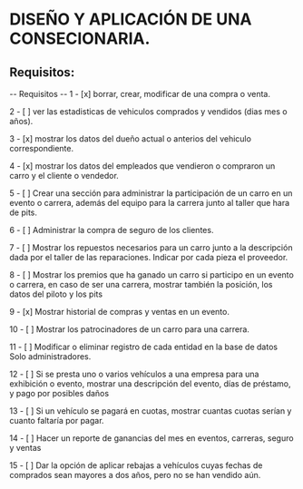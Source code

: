 # DISEÑO Y APLICACIÓN DE UNA CONSECIONARIA.
## Requisitos:

-- Requisitos --
1 - [x] borrar, crear, modificar de una compra o venta.

2 - [ ] ver las estadisticas de vehiculos comprados y vendidos (dias mes o años).

3 - [x] mostrar los datos del dueño actual o anterios del vehiculo correspondiente.

4 - [x] mostrar los datos del empleados que vendieron o compraron un carro y el cliente o vendedor.

5 - [ ] Crear una sección para administrar la participación de un carro en un evento o carrera, 
además del equipo para la carrera junto al taller que hara de pits.

6 - [ ] Administrar la compra de seguro de los clientes.

7 - [ ] Mostrar los repuestos necesarios para un carro junto a la descripción
dada por el taller de las reparaciones. Indicar por cada pieza el proveedor.

8 - [ ] Mostrar los premios que ha ganado un carro si participo en un evento
o carrera, en caso de ser una carrera, mostrar también la posición, los datos del piloto y los pits

9 - [x] Mostrar historial de compras y ventas en un evento.

10 - [ ] Mostrar los patrocinadores de un carro para una carrera.

11 - [ ] Modificar o eliminar registro de cada entidad en la base de datos
Solo administradores.

12 - [ ] Si se presta uno o varios vehículos a una empresa para una exhibición o evento, mostrar una descripción del evento, días de préstamo, y pago por posibles daños

13 - [ ] Si un vehículo se pagará en cuotas, mostrar cuantas cuotas serían y cuanto faltaría por pagar.

14 - [ ] Hacer un reporte de ganancias del mes en eventos, carreras, seguro y ventas

15 - [ ] Dar la opción de aplicar rebajas a vehículos cuyas fechas de comprados sean mayores a dos años, pero no se han vendido aún.

